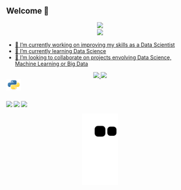 ## Welcome 👋

<div align='center'>
    <a href="https://github.com/beatriz-lafuente">
    <img src='https://user-images.githubusercontent.com/121397357/209850444-45c50335-de76-49a9-bbb0-cd96461a9641.png' height='128px' weidth'128px' target="_blank"><br>
    <img src="https://readme-typing-svg.herokuapp.com?color=%23B836F7&center=true&vCenter=true&multiline=true&width=500&height=65&lines=Hey!;My+name+is+Beatriz+👋">
</div>

</div>

- 🔭 I’m currently working on improving my skills as a Data Scientist
- 🌱 I’m currently learning Data Science
- 👯 I’m looking to collaborate on projects envolving Data Science, Machine Learning or Big Data

<div align="center">
  <a href="https://github.com/beatriz-lafuente">
    
  <img height="180em" src="https://github-readme-stats.vercel.app/api?username=beatriz-lafuente&show_icons=true&theme=synthwave&include_all_commits=true&count_private=true"/>
    
  <img height="180em" src="https://github-readme-stats.vercel.app/api/top-langs/?username=beatriz-lafuente&layout=compact&langs_count=7&theme=synthwave"/>
</div>
<div style="display: inline_block"><pt>
  <img align="center" alt="Bia-Python" height="30" width="40" src="https://raw.githubusercontent.com/devicons/devicon/master/icons/python/python-original.svg">
</div>
  
##
 
<div> 
  <a href="https://instagram.com/bialafuente" target="_blank"><img src="https://img.shields.io/badge/-Instagram-%23E4405F?style=for-the-badge&logo=instagram&logoColor=white" target="_blank"></a>
  <a href = "mailto:beatriz.fuente.santos@gmail.com"><img src="https://img.shields.io/badge/-Gmail-%23333?style=for-the-badge&logo=gmail&logoColor=white" target="_blank"></a>
  <a href="https://www.linkedin.com/in/beatriz-santos2000/" target="_blank"><img src="https://img.shields.io/badge/-LinkedIn-%230077B5?style=for-the-badge&logo=linkedin&logoColor=white" target="_blank"></a> 
</div>
 
<div align='center'>
  
  ![Snake animation](https://github.com/beatriz-lafuente/beatriz-lafuente/blob/output/github-contribution-grid-snake.svg)
  
</div>
